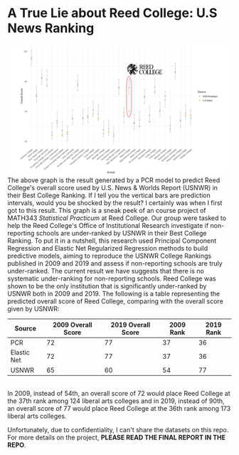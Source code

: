 # A True Lie about Reed College: U.S News Ranking
![](img/2019pcrPI_1.png)
The above graph is the result generated by a PCR model to predict Reed College's overall score used by U.S. News & Worlds Report (USNWR) in  their Best College Ranking. If I tell you the vertical bars are prediction intervals, would you be shocked by the result? I certainly was when I first got to this result. This graph is a sneak peek of an course project of MATH343 *Statistical Practicum* at Reed College. Our group were tasked to help the Reed College's Office of Institutional Research investigate if non-reporting schools are under-ranked by USNWR in their Best College Ranking. To put it in a nutshell, this research used Principal Component Regression and Elastic Net Regularized Regression methods to build predictive models, aiming to reproduce the USNWR College Rankings published in 2009 and 2019 and assess if non-reporting schools are truly under-ranked. The current result we have suggests that there is no systematic under-ranking for non-reporting schools. Reed College was shown to be the only institution that is significantly under-ranked by USNWR both in 2009 and 2019.
The following is a table representing the predicted overall score of Reed College, comparing with the overall score given by USNWR:
</br>

Source | 2009 Overall Score| 2019 Overall Score | 2009 Rank | 2019 Rank
-------|------|------ | ------ | ------
PCR    | 72   | 77 | 37 | 36
Elastic Net | 72 | 77 | 37 | 36
USNWR | 65 | 60 | 54 | 77

</br>
In 2009, instead of 54th, an overall score of 72 would place Reed College at the 37th rank among 124 liberal arts colleges and in 2019, instead of 90th, an overall score of 77 would place Reed College at the 36th rank among 173 liberal arts colleges. </br>

Unfortunately, due to confidentiality, I can't share the datasets on this repo. For more details on the project, **PLEASE READ THE FINAL REPORT IN THE REPO**.
